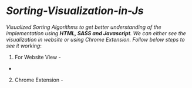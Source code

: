 # _Sorting-Visualization-in-Js_
_Visualized Sorting Algorithms to get better understanding of the implementation using **HTML, SASS and Javascript**. We can either see the visualization in website or using Chrome Extension._
_Follow below steps to see it working_:
1. For Website View - 
  * 
2. Chrome Extension - 
